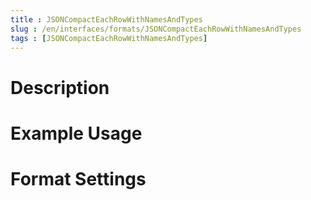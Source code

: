 ```yaml
---
title : JSONCompactEachRowWithNamesAndTypes
slug : /en/interfaces/formats/JSONCompactEachRowWithNamesAndTypes
tags : [JSONCompactEachRowWithNamesAndTypes]
---
```


# Description

# Example Usage

# Format Settings